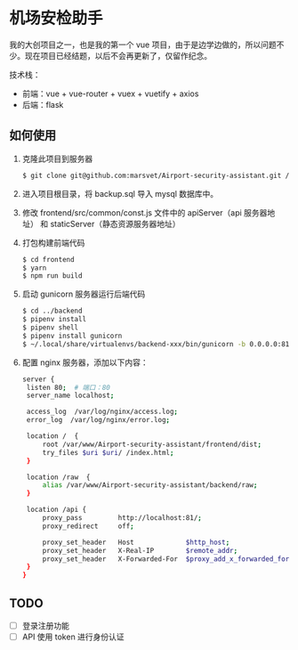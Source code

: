 # 机场安检助手

我的大创项目之一，也是我的第一个 vue 项目，由于是边学边做的，所以问题不少。现在项目已经结题，以后不会再更新了，仅留作纪念。

技术栈：

- 前端：vue + vue-router + vuex + vuetify + axios
- 后端：flask

## 如何使用

1. 克隆此项目到服务器

   ```bash
   $ git clone git@github.com:marsvet/Airport-security-assistant.git /var/www/Airport-security-assistant
   ```

2. 进入项目根目录，将 backup.sql 导入 mysql 数据库中。

3. 修改 frontend/src/common/const.js 文件中的 apiServer（api 服务器地址） 和 staticServer（静态资源服务器地址）

4. 打包构建前端代码

   ```bash
   $ cd frontend
   $ yarn
   $ npm run build
   ```

5. 启动 gunicorn 服务器运行后端代码

   ```bash
   $ cd ../backend
   $ pipenv install
   $ pipenv shell
   $ pipenv install gunicorn
   $ ~/.local/share/virtualenvs/backend-xxx/bin/gunicorn -b 0.0.0.0:81 main:app # 端口：81
   ```

6. 配置 nginx 服务器，添加以下内容：

   ```bash
   server {
   	listen 80;  # 端口：80
   	server_name localhost;

   	access_log  /var/log/nginx/access.log;
   	error_log  /var/log/nginx/error.log;

   	location /  {
   		root /var/www/Airport-security-assistant/frontend/dist;
   		try_files $uri $uri/ /index.html;
   	}

   	location /raw  {
   		alias /var/www/Airport-security-assistant/backend/raw;
   	}

   	location /api {
   		proxy_pass         http://localhost:81/;
   		proxy_redirect     off;

   		proxy_set_header   Host             $http_host;
   		proxy_set_header   X-Real-IP        $remote_addr;
   		proxy_set_header   X-Forwarded-For  $proxy_add_x_forwarded_for;
   	}
   }
   ```

## TODO

- [ ] 登录注册功能
- [ ] API 使用 token 进行身份认证
